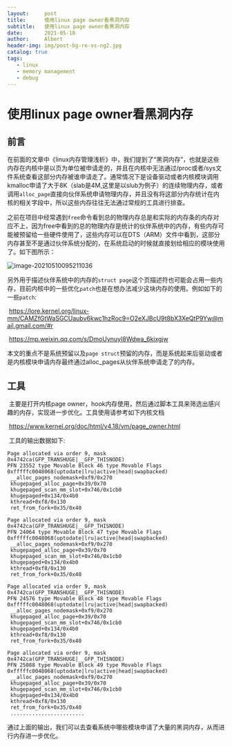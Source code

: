 ```yaml
---
layout:     post
title:      使用linux page owner看黑洞内存
subtitle:   使用linux page owner看黑洞内存
date:       2021-05-10
author:     Albert
header-img: img/post-bg-re-vs-ng2.jpg
catalog: true
tags:
   - linux
   - memory management
   - debug
---
```


# 使用linux page owner看黑洞内存

## 前言

​	在前面的文章中《linux内存管理浅析》中，我们提到了“黑洞内存”，也就是这些内存在内核中是以页为单位被申请走的，并且在内核中无法通过/proc或者/sys文件系统查看这部分内存被谁申请走了。通常情况下是设备驱动或者内核模块调用kmalloc申请了大于8K（slab是4M,这里是以slub为例子）的连续物理内存，或者调用`alloc_page`直接向伙伴系统申请物理内存，并且没有将这部分内存统计在内核的相关字段中，所以这些内存往往无法通过常规的工具进行排查。

​	之前在项目中经常遇到`free`命令看到总的物理内存总是和实际的内存条的内存对应不上，因为free中看到的总的物理内存是统计的伙伴系统中的内存，有些内存可能被预留给一些硬件使用了，这些内存可以在DTS（ARM）文件中看到，这部分内存甚至不是通过伙伴系统分配的，在系统启动的时候就直接划给相应的模块使用了。如下图所示：

![image-20210510095211036](https://gitee.com/cclinuxer/blog_image/raw/master/image/image-20210510095211036.png)

​	另外用于描述伙伴系统中的内存的`struct page`这个页描述符也可能会占用一些内存，目前内核中的一些优化`patch`也是在想办法减少这块内存的使用。例如如下的一些`patch`:

​    https://lore.kernel.org/linux-mm/CAMZfGtWaSGCUaubv6kwc1hzRoc9=O2eXJBcU9t8bX3XeQtP9Yw@mail.gmail.com/#r

​    https://mp.weixin.qq.com/s/DmoUynuyI8Wdwa_6kixgjw

​	本文的重点不是系统预留以及`page struct`预留的内存，而是系统起来后驱动或者是内核模块申请内存最终通过alloc_pages从伙伴系统申请走了的内存。

## 工具

​     主要是打开内核page owner，hook内存使用，然后通过脚本工具来筛选出感兴趣的内存，实现进一步优化。工具使用请参考如下内核文档

​      https://www.kernel.org/doc/html/v4.18/vm/page_owner.html

​      工具的输出数据如下:

```
Page allocated via order 9, mask 0x4742ca(GFP_TRANSHUGE|__GFP_THISNODE)
PFN 23552 type Movable Block 46 type Movable Flags 0xfffffc0048068(uptodate|lru|active|head|swapbacked)
 __alloc_pages_nodemask+0xf9/0x270
 khugepaged_alloc_page+0x39/0x70
 khugepaged_scan_mm_slot+0x746/0x1cb0
 khugepaged+0x134/0x4b0
 kthread+0xf8/0x130
 ret_from_fork+0x35/0x40

Page allocated via order 9, mask 0x4742ca(GFP_TRANSHUGE|__GFP_THISNODE)
PFN 24064 type Movable Block 47 type Movable Flags 0xfffffc0048068(uptodate|lru|active|head|swapbacked)
 __alloc_pages_nodemask+0xf9/0x270
 khugepaged_alloc_page+0x39/0x70
 khugepaged_scan_mm_slot+0x746/0x1cb0
 khugepaged+0x134/0x4b0
 kthread+0xf8/0x130
 ret_from_fork+0x35/0x40

Page allocated via order 9, mask 0x4742ca(GFP_TRANSHUGE|__GFP_THISNODE)
PFN 24576 type Movable Block 48 type Movable Flags 0xfffffc0048068(uptodate|lru|active|head|swapbacked)
 __alloc_pages_nodemask+0xf9/0x270
 khugepaged_alloc_page+0x39/0x70
 khugepaged_scan_mm_slot+0x746/0x1cb0
 khugepaged+0x134/0x4b0
 kthread+0xf8/0x130
 ret_from_fork+0x35/0x40

Page allocated via order 9, mask 0x4742ca(GFP_TRANSHUGE|__GFP_THISNODE)
PFN 25088 type Movable Block 49 type Movable Flags 0xfffffc0048068(uptodate|lru|active|head|swapbacked)
 __alloc_pages_nodemask+0xf9/0x270
 khugepaged_alloc_page+0x39/0x70
 khugepaged_scan_mm_slot+0x746/0x1cb0
 khugepaged+0x134/0x4b0
 kthread+0xf8/0x130
 ret_from_fork+0x35/0x40
 ........................
```

通过上面的输出，我们可以去查看系统中哪些模块申请了大量的黑洞内存，从而进行内存进一步优化。